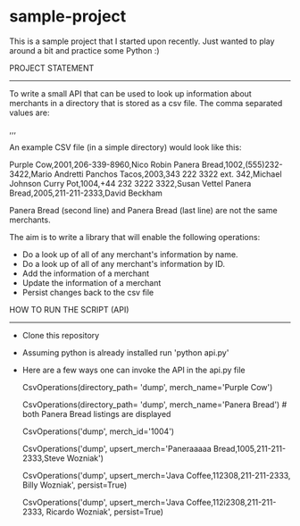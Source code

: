 sample-project
==============

This is a sample project that I started upon recently. Just wanted to play around a bit and practice some Python :)

PROJECT STATEMENT
__________________

To write a small API that can be used to look up information about merchants in a directory that is stored as a
csv file. The comma separated values are:

<merchant name>,<merchant ID>,<phone number>,<merchant contact>

An example CSV file (in a simple directory) would look like this:

Purple Cow,2001,206-339-8960,Nico Robin
Panera Bread,1002,(555)232-3422,Mario Andretti
Panchos Tacos,2003,343 222 3322 ext. 342,Michael Johnson
Curry Pot,1004,+44 232 3222 3322,Susan Vettel
Panera Bread,2005,211-211-2333,David Beckham

Panera Bread (second line) and Panera Bread (last line) are not the same merchants.

The aim is to write a library that will enable the following operations:
* Do a look up of all of any merchant's information by name.
* Do a look up of all of any merchant's information by ID.
* Add the information of a merchant
* Update the information of a merchant
* Persist changes back to the csv file


HOW TO RUN THE SCRIPT (API)
____________________________

* Clone this repository
* Assuming python is already installed run 'python api.py'
* Here are a few ways one can invoke the API in the api.py file

    CsvOperations(directory_path= 'dump', merch_name='Purple Cow')

    CsvOperations(directory_path= 'dump', merch_name='Panera Bread') # both Panera Bread listings are displayed

    CsvOperations('dump', merch_id='1004')

    CsvOperations('dump', upsert_merch='Paneraaaaa Bread,1005,211-211-2333,Steve Wozniak')

    CsvOperations('dump', upsert_merch='Java Coffee,112308,211-211-2333, Billy Wozniak', persist=True)

    CsvOperations('dump', upsert_merch='Java Coffee,112i2308,211-211-2333, Ricardo Wozniak', persist=True)

